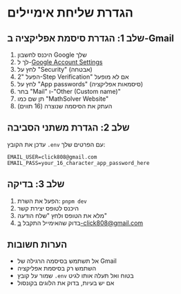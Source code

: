 # הגדרת שליחת אימיילים

## שלב 1: הגדרת סיסמת אפליקציה ב-Gmail

1. היכנס לחשבון Google שלך
2. לך ל-[Google Account Settings](https://myaccount.google.com/)
3. לחץ על "Security" (אבטחה)
4. הפעל "2-Step Verification" אם לא מופעל
5. לחץ על "App passwords" (סיסמאות אפליקציה)
6. בחר "Mail" ו-"Other (Custom name)"
7. תן שם כמו "MathSolver Website"
8. העתק את הסיסמה שנוצרה (16 תווים)

## שלב 2: הגדרת משתני הסביבה

עדכן את הקובץ `.env` עם הפרטים שלך:

```env
EMAIL_USER=click808@gmail.com
EMAIL_PASS=your_16_character_app_password_here
```

## שלב 3: בדיקה

1. הפעל את השרת: `pnpm dev`
2. היכנס לטופס יצירת קשר
3. מלא את הטופס ולחץ "שלח הודעה"
4. בדוק שהאימייל התקבל ב-click808@gmail.com

## הערות חשובות

- אל תשתמש בסיסמה הרגילה של Gmail
- השתמש רק בסיסמת אפליקציה
- שמור על קובץ `.env` בטוח ואל תעלה אותו לגיט
- אם יש בעיות, בדוק את הלוגים בקונסול 